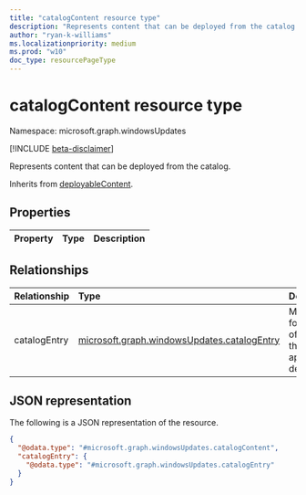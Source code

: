 ```yaml
---
title: "catalogContent resource type"
description: "Represents content that can be deployed from the catalog."
author: "ryan-k-williams"
ms.localizationpriority: medium
ms.prod: "w10"
doc_type: resourcePageType
---
```


# catalogContent resource type

Namespace: microsoft.graph.windowsUpdates

[!INCLUDE [beta-disclaimer](../../includes/beta-disclaimer.md)]

Represents content that can be deployed from the catalog.


Inherits from [deployableContent](../resources/windowsupdates-deployablecontent.md).

## Properties
|Property|Type|Description|
|:---|:---|:---|

## Relationships
|Relationship|Type|Description|
|:---|:---|:---|
|catalogEntry|[microsoft.graph.windowsUpdates.catalogEntry](../resources/windowsupdates-catalogentry.md)|Metadata for a piece of content that you can approve for deployment.|

## JSON representation
The following is a JSON representation of the resource.
<!-- {
  "blockType": "resource",
  "@odata.type": "microsoft.graph.windowsUpdates.catalogContent"
}
-->
``` json
{
  "@odata.type": "#microsoft.graph.windowsUpdates.catalogContent",
  "catalogEntry": {
    "@odata.type": "#microsoft.graph.windowsUpdates.catalogEntry"
  }
}
```

